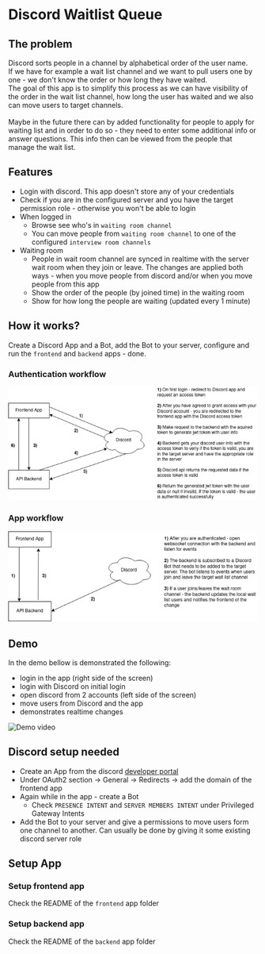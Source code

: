 # Discord Waitlist Queue

## The problem

Discord sorts people in a channel by alphabetical order of the user name.<br/>
If we have for example a wait list channel and we want to pull users one by one - we don't know the order or how long they have waited.<br/>
The goal of this app is to simplify this process as we can have visibility of the order in the wait list channel, how long the user has waited and we also can move users to target channels.<br/><br/>
Maybe in the future there can by added functionality for people to apply for waiting list and in order to do so - they need to enter some additional info or answer questions. This info then can be viewed from the people that manage the wait list.

## Features

- Login with discord. This app doesn't store any of your credentials
- Check if you are in the configured server and you have the target permission role - otherwise you won't be able to login
- When logged in
    - Browse see who's in `waiting room channel`
    - You can move people from `waiting room channel` to one of the configured `interview room channels`
- Waiting room
    - People in wait room channel are synced in realtime with the server wait room when they join or leave. The changes are applied both ways - when you move people from discord and/or when you move people from this app
    - Show the order of the people (by joined time) in the waiting room
    - Show for how long the people are waiting (updated every 1 minute)

## How it works?

Create a Discord App and a Bot, add the Bot to your server, configure and run the `frontend` and `backend` apps - done.

### Authentication workflow
![Diagram1](demo/diagram1.png)

### App workflow
![Diagram2](demo/diagram2.png)

## Demo

In the demo bellow is demonstrated the following:
- login in the app (right side of the screen)
- login with Discord on initial login
- open discord from 2 accounts (left side of the screen)
- move users from Discord and the app
- demonstrates realtime changes

![Demo video](demo/demo.gif)

## Discord setup needed

- Create an App from the discord [developer portal](https://discord.com/developers/applications)
- Under OAuth2 section -> General -> Redirects -> add the domain of the frontend app
- Again while in the app - create a Bot
    - Check `PRESENCE INTENT` and `SERVER MEMBERS INTENT` under Privileged Gateway Intents
- Add the Bot to your server and give a permissions to move users form one channel to another. Can usually be done by giving it some existing discord server role

## Setup App

### Setup frontend app

Check the README of the `frontend` app folder

### Setup backend app

Check the README of the `backend` app folder
